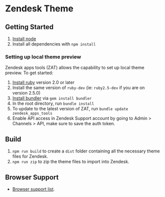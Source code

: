 # Zendesk Theme

## Getting Started
1. [Install node](https://nodejs.org/en/)
2. Install all dependencies with `npm install`

### Setting up local theme preview
Zendesk apps tools (ZAT) allows the capability to set up local theme preview. To get started:
1. [Install ruby](https://www.ruby-lang.org/en/) version 2.0 or later
2. Install the same version of `ruby-dev` (ie: `ruby2.5-dev` if you are on version 2.5.0)
3. [Install bundler](https://bundler.io/) via `gem install bundler`
4. In the root directory, run `bundle install`
5. To update to the latest version of ZAT, run `bundle update zendesk_apps_tools`
6. Enable API access in Zendesk Support account by going to Admin > Channels > API, make sure to save the auth token.

## Build
1. `npm run build` to create a `dist` folder containing all the necessary theme files for Zendesk.
2. `npm run zip` to zip the theme files to import into Zendesk.

## Browser Support
- [Browser support list](http://browserl.ist/?q=>0.25%25%2C+ie+11%2C+not+op_mini+all).

